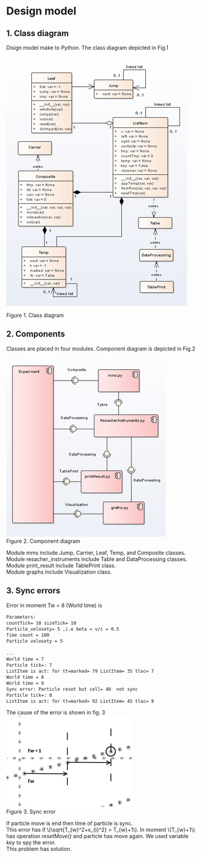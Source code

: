 # Design model  
  
## 1. Class diagram
Disign model make to Python. The class diagram depicted in Fig.1   

![Fig1](Fig1-3-1.png)
  
Figure 1. Class diagram  

## 2. Components
Classes are placed in four modules. Component diagram is depicted in Fig.2  
  
![Fig2](Fig1-3-3.png)  
Figure 2. Component diagram   
  
Module mms include Jump, Carrier, Leaf, Temp, and Composite classes.
Module resacher_instruments  include Table and DataProcessing classes.  
Module print_result  include TablePrint  class.  
Module graphs  include Visualization  class.  
  
  
## 3. Sync errors  
Error in moment Tw = 8 (World time) is  
  
```
Parameters:
countTick= 10 sizeTick= 10
Particle_velosety= 5 ,i.e beta = v/c = 0.5
Time count = 100
Particle velosety = 5

...
World time = 7
Particle tick=: 7
ListItem is act: for tt=marked= 79 ListItem= 35 tloc= 7
World time = 8
World time = 9
Sync error: Particle reset but cell= 40  not sync
Particle tick=: 8
ListItem is act: for tt=marked= 92 ListItem= 45 tloc= 8

```  
The cause of the error is shown in fig. 3  
![Fig3](Fig1-3-2.png)  
Figure 3. Sync error  
  
If particle move is end then time of particle is sync.  
This error has if  \\(\sqrt{T_{w}^2+x_{i}^2} > T_{w}+1\\). In moment \\(T_{w}+1\\) has operation *resetMove()* and particle has move again. We used variable *key* to spy the error.  
This problem has solution.  
